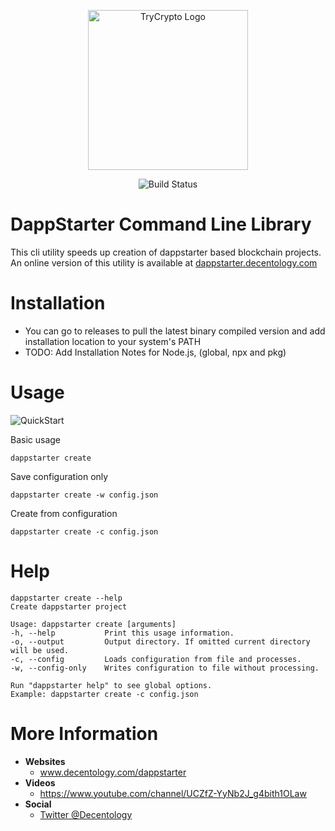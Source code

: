 <p align="center">
<img src="https://info.decentology.com/assets/brand/SVG/decentology-logo.svg" width="256" alt="TryCrypto Logo" />
</p>
<p align="center">
<img src="https://dev.azure.com/trycrypto/TryCrypto/_apis/build/status/dappstarter-cli?branchName=master" alt="Build Status">
</p>




# DappStarter Command Line Library
This cli utility speeds up creation of dappstarter based blockchain projects. An online version of this utility is available at [dappstarter.decentology.com](https://dappstarter.decentology.com)

# Installation
- You can go to releases to pull the latest binary compiled version and add installation location to your system's PATH
- TODO: Add Installation Notes for Node.js, (global, npx and pkg)
# Usage
![QuickStart](https://www.dropbox.com/s/vz1kkvz5tkjtblw/dappstarter-cli-branded.gif?raw=1)

Basic usage 

```
dappstarter create
```

Save configuration only
```
dappstarter create -w config.json
```

Create from configuration
```
dappstarter create -c config.json
```

# Help
```
dappstarter create --help
Create dappstarter project

Usage: dappstarter create [arguments]
-h, --help           Print this usage information.
-o, --output         Output directory. If omitted current directory will be used.
-c, --config         Loads configuration from file and processes.
-w, --config-only    Writes configuration to file without processing.

Run "dappstarter help" to see global options.
Example: dappstarter create -c config.json
```

# More Information
- **Websites**
    - www.decentology.com/dappstarter
- **Videos**
    - https://www.youtube.com/channel/UCZfZ-YyNb2J_g4bith1OLaw
- **Social**
    - [Twitter @Decentology](https://twitter.com/decentology)
